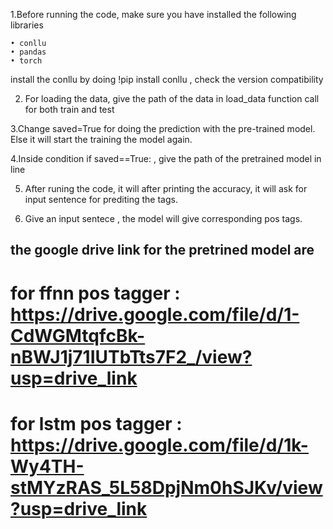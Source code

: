 1.Before running the code, make sure you have installed the following libraries
	
    • conllu
    • pandas
    • torch

install the conllu by doing !pip install conllu  , check the version compatibility

2. For loading the data, give the path of the data in load_data function call for both train and test

3.Change saved=True  for doing the prediction with the pre-trained model. Else it will start the training the model again.

4.Inside condition if saved==True: , give the path of the pretrained model in line 

5. After runing the code, it will after printing the accuracy, it will ask for input sentence for prediting the tags.

6. Give an input sentece , the model will give corresponding pos tags.



## the google drive link for the pretrined model are 
  #  for ffnn pos tagger : https://drive.google.com/file/d/1-CdWGMtqfcBk-nBWJ1j71IUTbTts7F2_/view?usp=drive_link
  #  for lstm pos tagger : https://drive.google.com/file/d/1k-Wy4TH-stMYzRAS_5L58DpjNm0hSJKv/view?usp=drive_link